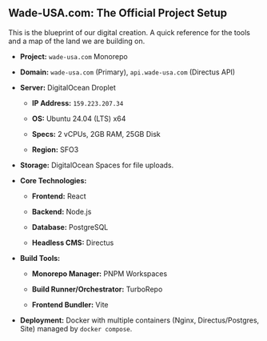 ## Wade-USA.com: The Official Project Setup

This is the blueprint of our digital creation. A quick reference for the tools and a map of the land we are building on.

- **Project:** `wade-usa.com` Monorepo
    
- **Domain:** `wade-usa.com` (Primary), `api.wade-usa.com` (Directus API)
    
- **Server:** DigitalOcean Droplet
    
    - **IP Address:** `159.223.207.34`
        
    - **OS:** Ubuntu 24.04 (LTS) x64
        
    - **Specs:** 2 vCPUs, 2GB RAM, 25GB Disk
        
    - **Region:** SFO3
        
- **Storage:** DigitalOcean Spaces for file uploads.
    
- **Core Technologies:**
    
    - **Frontend:** React
        
    - **Backend:** Node.js
        
    - **Database:** PostgreSQL
        
    - **Headless CMS:** Directus
        
- **Build Tools:**
    
    - **Monorepo Manager:** PNPM Workspaces
        
    - **Build Runner/Orchestrator:** TurboRepo
        
    - **Frontend Bundler:** Vite
        
- **Deployment:** Docker with multiple containers (Nginx, Directus/Postgres, Site) managed by `docker compose`.